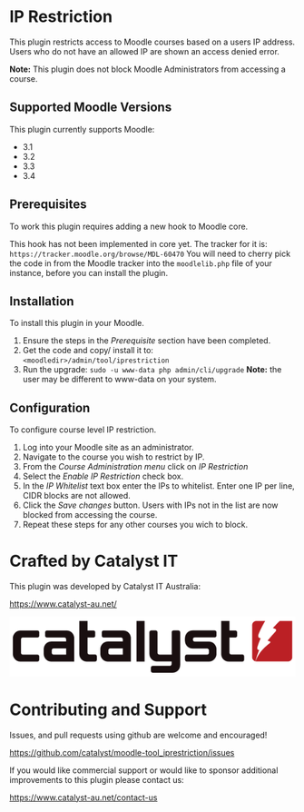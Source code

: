 # IP Restriction

This plugin restricts access to Moodle courses based on a users IP address. Users who do not have an allowed IP are shown an access denied error.

**Note:** This plugin does not block Moodle Administrators from accessing a course.

## Supported Moodle Versions
This plugin currently supports Moodle:

* 3.1
* 3.2
* 3.3
* 3.4

## Prerequisites
To work this plugin requires adding a new hook to Moodle core.

This hook has not been implemented in core yet. The tracker for it is: `https://tracker.moodle.org/browse/MDL-60470`
You will need to cherry pick the code in from the Moodle tracker into the `moodlelib.php` file of your instance, before you can install the plugin.


## Installation
To install this plugin in your Moodle.
1. Ensure the steps in the *Prerequisite* section have been completed.
2. Get the code and copy/ install it to: `<moodledir>/admin/tool/iprestriction`
3. Run the upgrade: `sudo -u www-data php admin/cli/upgrade` **Note:** the user may be different to www-data on your system.

## Configuration
To configure course level IP restriction.

1. Log into your Moodle site as an administrator.
2. Navigate to the course you wish to restrict by IP.
3. From the *Course Administration menu* click on *IP Restriction*
4. Select the *Enable IP Restriction* check box.
5. In the *IP Whitelist* text box enter the IPs to whitelist. Enter one IP per line, CIDR blocks are not allowed.
6. Click the *Save changes* button. Users with IPs not in the list are now blocked from accessing the course.
7. Repeat these steps for any other courses you wich to block.

# Crafted by Catalyst IT

This plugin was developed by Catalyst IT Australia:

https://www.catalyst-au.net/

![Catalyst IT](/pix/catalyst-logo.png?raw=true)


# Contributing and Support

Issues, and pull requests using github are welcome and encouraged! 

https://github.com/catalyst/moodle-tool_iprestriction/issues

If you would like commercial support or would like to sponsor additional improvements
to this plugin please contact us:

https://www.catalyst-au.net/contact-us